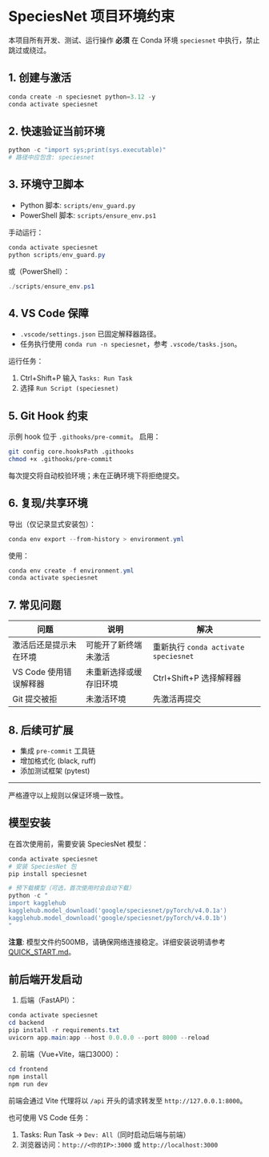 # SpeciesNet 项目环境约束

本项目所有开发、测试、运行操作 **必须** 在 Conda 环境 `speciesnet` 中执行，禁止跳过或绕过。

## 1. 创建与激活
```powershell
conda create -n speciesnet python=3.12 -y
conda activate speciesnet
```

## 2. 快速验证当前环境
```powershell
python -c "import sys;print(sys.executable)"
# 路径中应包含: speciesnet
```

## 3. 环境守卫脚本
- Python 脚本: `scripts/env_guard.py`
- PowerShell 脚本: `scripts/ensure_env.ps1`

手动运行：
```powershell
conda activate speciesnet
python scripts/env_guard.py
```

或（PowerShell）：
```powershell
./scripts/ensure_env.ps1
```

## 4. VS Code 保障
- `.vscode/settings.json` 已固定解释器路径。
- 任务执行使用 `conda run -n speciesnet`，参考 `.vscode/tasks.json`。

运行任务：
1. Ctrl+Shift+P 输入 `Tasks: Run Task`
2. 选择 `Run Script (speciesnet)`

## 5. Git Hook 约束
示例 hook 位于 `.githooks/pre-commit`。
启用：
```bash
git config core.hooksPath .githooks
chmod +x .githooks/pre-commit
```

每次提交将自动校验环境；未在正确环境下将拒绝提交。

## 6. 复现/共享环境
导出（仅记录显式安装包）：
```powershell
conda env export --from-history > environment.yml
```
使用：
```powershell
conda env create -f environment.yml
conda activate speciesnet
```

## 7. 常见问题
| 问题 | 说明 | 解决 |
|------|------|------|
| 激活后还是提示未在环境 | 可能开了新终端未激活 | 重新执行 `conda activate speciesnet` |
| VS Code 使用错误解释器 | 未重新选择或缓存旧环境 | Ctrl+Shift+P 选择解释器 |
| Git 提交被拒 | 未激活环境 | 先激活再提交 |

## 8. 后续可扩展
- 集成 `pre-commit` 工具链
- 增加格式化 (black, ruff)
- 添加测试框架 (pytest)

---
严格遵守以上规则以保证环境一致性。

## 模型安装

在首次使用前，需要安装 SpeciesNet 模型：

```powershell
conda activate speciesnet
# 安装 SpeciesNet 包
pip install speciesnet

# 预下载模型（可选，首次使用时会自动下载）
python -c "
import kagglehub
kagglehub.model_download('google/speciesnet/pyTorch/v4.0.1a')
kagglehub.model_download('google/speciesnet/pyTorch/v4.0.1b')
"
```

**注意**: 模型文件约500MB，请确保网络连接稳定。详细安装说明请参考 [QUICK_START.md](QUICK_START.md)。

## 前后端开发启动

1) 后端（FastAPI）：
```powershell
conda activate speciesnet
cd backend
pip install -r requirements.txt
uvicorn app.main:app --host 0.0.0.0 --port 8000 --reload
```

2) 前端（Vue+Vite，端口3000）：
```powershell
cd frontend
npm install
npm run dev
```

前端会通过 Vite 代理将以 `/api` 开头的请求转发至 `http://127.0.0.1:8000`。

也可使用 VS Code 任务：
1. Tasks: Run Task -> `Dev: All`（同时启动后端与前端）
2. 浏览器访问：`http://<你的IP>:3000` 或 `http://localhost:3000`
